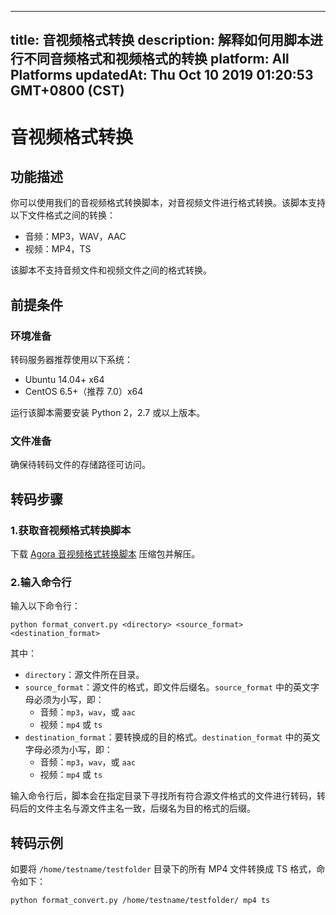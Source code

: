 
---
title: 音视频格式转换
description: 解释如何用脚本进行不同音频格式和视频格式的转换
platform: All Platforms
updatedAt: Thu Oct 10 2019 01:20:53 GMT+0800 (CST)
---
# 音视频格式转换
## 功能描述

你可以使用我们的音视频格式转换脚本，对音视频文件进行格式转换。该脚本支持以下文件格式之间的转换：

- 音频：MP3，WAV，AAC
- 视频：MP4，TS

该脚本不支持音频文件和视频文件之间的格式转换。

## 前提条件

### 环境准备

转码服务器推荐使用以下系统：

- Ubuntu 14.04+ x64
- CentOS 6.5+（推荐 7.0）x64

运行该脚本需要安装 Python 2，2.7 或以上版本。

### 文件准备

确保待转码文件的存储路径可访问。

## 转码步骤

### 1.获取音视频格式转换脚本

下载 [Agora 音视频格式转换脚本](https://download.agora.io/acrsdk/release/format_convert_1.0.tar.gz) 压缩包并解压。

### 2.输入命令行

输入以下命令行：

```
python format_convert.py <directory> <source_format> <destination_format>
```

其中：

- `directory`：源文件所在目录。
- `source_format`：源文件的格式，即文件后缀名。`source_format` 中的英文字母必须为小写，即：
  - 音频：`mp3`，`wav`，或 `aac`
  - 视频：`mp4` 或 `ts`
- `destination_format`：要转换成的目的格式。`destination_format` 中的英文字母必须为小写，即：
  - 音频：`mp3`，`wav`，或 `aac`
  - 视频：`mp4` 或 `ts`

输入命令行后，脚本会在指定目录下寻找所有符合源文件格式的文件进行转码，转码后的文件主名与源文件主名一致，后缀名为目的格式的后缀。

## 转码示例

如要将 `/home/testname/testfolder` 目录下的所有 MP4 文件转换成 TS 格式，命令如下：

```
python format_convert.py /home/testname/testfolder/ mp4 ts
```
